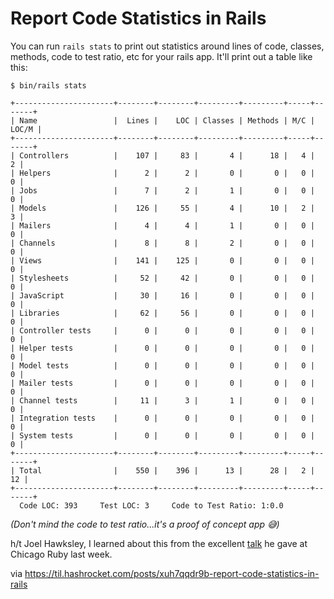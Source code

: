 # Report Code Statistics in Rails

You can run `rails stats` to print out statistics around lines of code,
classes, methods, code to test ratio, etc for your rails app. It'll print out a
table like this:

```
$ bin/rails stats

+----------------------+--------+--------+---------+---------+-----+-------+
| Name                 |  Lines |    LOC | Classes | Methods | M/C | LOC/M |
+----------------------+--------+--------+---------+---------+-----+-------+
| Controllers          |    107 |     83 |       4 |      18 |   4 |     2 |
| Helpers              |      2 |      2 |       0 |       0 |   0 |     0 |
| Jobs                 |      7 |      2 |       1 |       0 |   0 |     0 |
| Models               |    126 |     55 |       4 |      10 |   2 |     3 |
| Mailers              |      4 |      4 |       1 |       0 |   0 |     0 |
| Channels             |      8 |      8 |       2 |       0 |   0 |     0 |
| Views                |    141 |    125 |       0 |       0 |   0 |     0 |
| Stylesheets          |     52 |     42 |       0 |       0 |   0 |     0 |
| JavaScript           |     30 |     16 |       0 |       0 |   0 |     0 |
| Libraries            |     62 |     56 |       0 |       0 |   0 |     0 |
| Controller tests     |      0 |      0 |       0 |       0 |   0 |     0 |
| Helper tests         |      0 |      0 |       0 |       0 |   0 |     0 |
| Model tests          |      0 |      0 |       0 |       0 |   0 |     0 |
| Mailer tests         |      0 |      0 |       0 |       0 |   0 |     0 |
| Channel tests        |     11 |      3 |       1 |       0 |   0 |     0 |
| Integration tests    |      0 |      0 |       0 |       0 |   0 |     0 |
| System tests         |      0 |      0 |       0 |       0 |   0 |     0 |
+----------------------+--------+--------+---------+---------+-----+-------+
| Total                |    550 |    396 |      13 |      28 |   2 |    12 |
+----------------------+--------+--------+---------+---------+-----+-------+
  Code LOC: 393     Test LOC: 3     Code to Test Ratio: 1:0.0
```

_(Don't mind the code to test ratio...it's a proof of concept app 😅)_

h/t Joel Hawksley, I learned about this from the excellent
[talk](https://hawksley.org/2025/02/10/lessons-from-5-years-of-ui-architecture-at-github.html)
he gave at Chicago Ruby last week.

via https://til.hashrocket.com/posts/xuh7qqdr9b-report-code-statistics-in-rails
